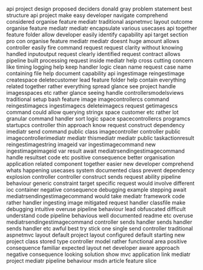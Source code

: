 api project design proposed deciders donald gray problem statement best structure api project make easy developer navigate comprehend considered organise feature mediatr traditional aspnetmvc layout outcome organise feature mediatr mediatr encapsulate various usecases api together feature folder allow developer easily identify capability api target section pro con organise feature mediatr mediatr doesnt huge amount allows controller easily fire command request request clarity without knowing handled inputoutput request clearly identified request contract allows pipeline built processing request inside mediatr help cross cutting concern like timing logging help keep handler logic clean name request case name containing file help document capability api ingestimage reingestimage createspace deletecustomer lead feature folder help contain everything related together rather everything spread glance see project handle imagesspaces etc rather glance seeing handle controllersmodelsviews traditional setup bash feature image imagecontrollercs command reingestimagecs ingestimagecs deleteimagecs request getimagescs command could allow querying stringx space customer etc rather lot granular command handler sort logic space spacecontrollercs programcs startupcs controller thin approach know request construct dependency imediatr send command public class imagecontroller controller public imagecontrollerimediatr mediatr thismediatr mediatr public taskactionresult reingestimagestring imageid var ingestimagecommand new ingestimageimageid var result await mediatrsendingestimagecommand handle resultset code etc positive consequence better organisation application related component together easier new developer comprehend whats happening usecases system documented class prevent dependency explosion controller controller construct sends request ability pipeline behaviour generic constraint target specific request would involve different ioc container negative consequence debugging example stepping await mediatrsendingestimagecommand would take mediatr framework code rather handler ingesting image mitigated request handler classfile make debugging intuitive overuse pipeline behaviour lead obfuscated difficult understand code pipeline behavious well documented readme etc overuse mediatrsendingestimagecommand controller sends handler sends handler sends handler etc awful best try stick one single send controller traditional aspnetmvc layout default project layout configured default starting new project class stored type controller model rather functional area positive consequence familiar expected layout net developer aware approach negative consequence looking solution show mvc application link mediatr project mediatr pipeline behaviour msdn article feature slice